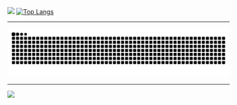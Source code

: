 ![](https://github-readme-stats.vercel.app/api?username=moneygamer330&theme=calm&hide_border=true&show_icons=true&include_all_commits=true&count_private=true)
[![Top Langs](https://github-readme-stats.vercel.app/api/top-langs/?username=moneygamer330&langs_count=8&theme=calm )](https://github.com/anuraghazra/github-readme-stats)

---
![Snake animation](https://github.com/s-shemmee/s-shemmee/blob/output/github-contribution-grid-snake.svg)

---
![](https://komarev.com/ghpvc/?username=moneygamer330&color=blueviolet)
